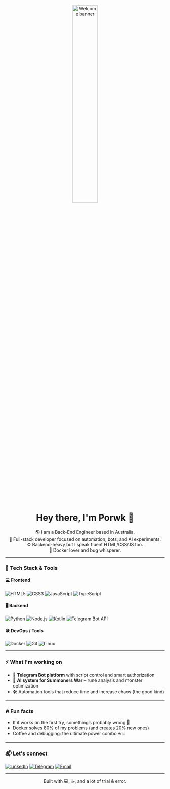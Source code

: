 <!-- Animated banner -->
<p align="center">
  <img src="https://i.imgur.com/V7MIAHM.png" width="40%" alt="Welcome banner">
</p>

<h1 align="center">Hey there, I'm Porwk 👾</h1>

<div align="center">
🌎 I am a Back-End Engineer based in Australia.<br>
🧠 Full-stack developer focused on automation, bots, and AI experiments.<br>
⚙️ Backend-heavy but I speak fluent HTML/CSS/JS too.<br>
🐳 Docker lover and bug whisperer.
</div>


---

### 🧰 Tech Stack & Tools

#### 💻 Frontend
![HTML5](https://img.shields.io/badge/HTML5-E34F26?style=plastic&logo=html5&logoColor=white)
![CSS3](https://img.shields.io/badge/CSS3-1572B6?style=plastic&logo=css3&logoColor=white)
![JavaScript](https://img.shields.io/badge/JavaScript-F7DF1E?style=plastic&logo=javascript&logoColor=black)
![TypeScript](https://img.shields.io/badge/TypeScript-3178C6?style=plastic&logo=typescript&logoColor=white)

#### 🖥️ Backend
![Python](https://img.shields.io/badge/Python-3670A0?style=plastic&logo=python&logoColor=ffdd54)
![Node.js](https://img.shields.io/badge/Node.js-339933?style=plastic&logo=nodedotjs&logoColor=white)
![Kotlin](https://img.shields.io/badge/Kotlin-7F52FF?style=plastic&logo=kotlin&logoColor=white)
![Telegram Bot API](https://img.shields.io/badge/Telegram%20Bot%20API-26A5E4?style=plastic&logo=telegram&logoColor=white)

#### 🛠️ DevOps / Tools
![Docker](https://img.shields.io/badge/Docker-2496ED?style=plastic&logo=docker&logoColor=white)
![Git](https://img.shields.io/badge/Git-F05032?style=plastic&logo=git&logoColor=white)
![Linux](https://img.shields.io/badge/Linux-FCC624?style=plastic&logo=linux&logoColor=black)


---

### ⚡ What I'm working on

- 🤖 **Telegram Bot platform** with script control and smart authorization
- 🧠 **AI system for Summoners War** – rune analysis and monster optimization
- 🛠️ Automation tools that reduce time and increase chaos (the good kind)

---

### 🔥 Fun facts

- If it works on the first try, something’s probably wrong 🧐  
- Docker solves 80% of my problems (and creates 20% new ones)  
- Coffee and debugging: the ultimate power combo ☕💥

---

### 📬 Let's connect

[![LinkedIn](https://img.shields.io/badge/LinkedIn-blue?style=flat-square&logo=linkedin)](https://www.linkedin.com/in/#)
[![Telegram](https://img.shields.io/badge/Telegram-2CA5E0?style=flat-square&logo=telegram)](https://t.me/#)
[![Email](https://img.shields.io/badge/Email-D14836?style=flat-square&logo=gmail&logoColor=white)](mailto:#)

---

<p align="center">
  Built with 💻, ☕, and a lot of trial & error.
</p>
